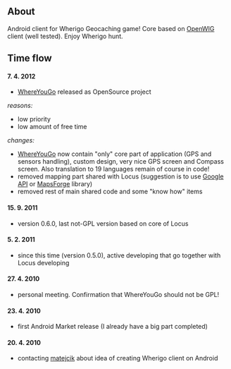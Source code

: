 ## About ##
Android client for Wherigo Geocaching game! Core based on [OpenWIG](http://code.google.com/p/openwig/) client (well tested). Enjoy Wherigo hunt.

## Time flow ##

#### 7. 4. 2012 ####
- [WhereYouGo](https://play.google.com/store/apps/details?id=menion.android.whereyougo) released as OpenSource project

_reasons:_
  * low priority
  * low amount of free time

_changes:_
  * [WhereYouGo](https://play.google.com/store/apps/details?id=menion.android.whereyougo) now contain "only" core part of application (GPS and sensors handling), custom design, very nice GPS screen and Compass screen. Also translation to 19 languages remain of course in code!
  * removed mapping part shared with Locus (suggestion is to use [Google API](http://developer.android.com/resources/tutorials/views/hello-mapview.html) or [MapsForge](http://code.google.com/p/mapsforge/) library)
  * removed rest of main shared code and some "know how" items

#### 15. 9. 2011 ####
- version 0.6.0, last not-GPL version based on core of Locus

#### 5. 2. 2011 ####
- since this time (version 0.5.0), active developing that go together with Locus developing

#### 27. 4. 2010 ####
- personal meeting. Confirmation that WhereYouGo should not be GPL!

#### 23. 4. 2010 ####
- first Android Market release (I already have a big part completed)

#### 20. 4. 2010 ####
- contacting [matejcik](http://code.google.com/u/100784373127420482627/) about idea of creating Wherigo client on Android